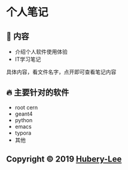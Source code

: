 # 个人笔记

## :pencil: 内容
- 介绍个人软件使用体验
- IT学习笔记

具体内容，看文件名字，点开即可查看笔记内容

## :fire: 主要针对的软件
- root cern
- geant4
- python
- emacs
- typora
- 其他

## Copyright :copyright: 2019 [Hubery-Lee](https://github.com/Hubery-Lee/NotesForInterests)
